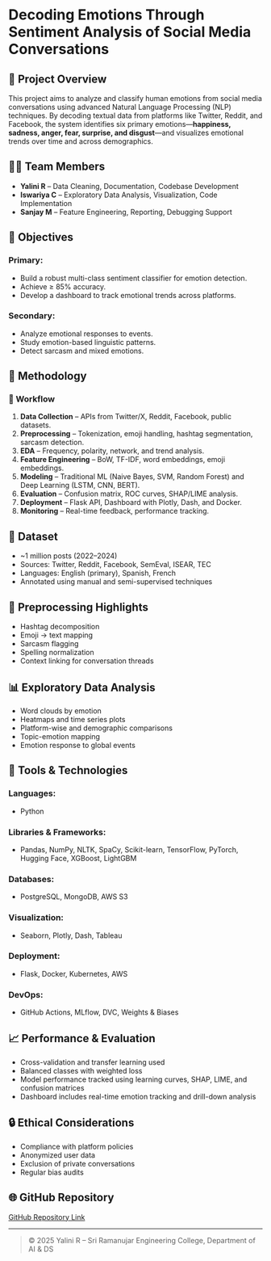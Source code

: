 # Decoding Emotions Through Sentiment Analysis of Social Media Conversations

## 📌 Project Overview

This project aims to analyze and classify human emotions from social media conversations using advanced Natural Language Processing (NLP) techniques. By decoding textual data from platforms like Twitter, Reddit, and Facebook, the system identifies six primary emotions—**happiness, sadness, anger, fear, surprise, and disgust**—and visualizes emotional trends over time and across demographics.

## 👩‍💻 Team Members

- **Yalini R** – Data Cleaning, Documentation, Codebase Development  
- **Iswariya C** – Exploratory Data Analysis, Visualization, Code Implementation  
- **Sanjay M** – Feature Engineering, Reporting, Debugging Support  

## 🎯 Objectives

### Primary:
- Build a robust multi-class sentiment classifier for emotion detection.
- Achieve ≥ 85% accuracy.
- Develop a dashboard to track emotional trends across platforms.

### Secondary:
- Analyze emotional responses to events.
- Study emotion-based linguistic patterns.
- Detect sarcasm and mixed emotions.

## 🧠 Methodology

### 🔁 Workflow
1. **Data Collection** – APIs from Twitter/X, Reddit, Facebook, public datasets.
2. **Preprocessing** – Tokenization, emoji handling, hashtag segmentation, sarcasm detection.
3. **EDA** – Frequency, polarity, network, and trend analysis.
4. **Feature Engineering** – BoW, TF-IDF, word embeddings, emoji embeddings.
5. **Modeling** – Traditional ML (Naive Bayes, SVM, Random Forest) and Deep Learning (LSTM, CNN, BERT).
6. **Evaluation** – Confusion matrix, ROC curves, SHAP/LIME analysis.
7. **Deployment** – Flask API, Dashboard with Plotly, Dash, and Docker.
8. **Monitoring** – Real-time feedback, performance tracking.

## 🧾 Dataset

- ~1 million posts (2022–2024)
- Sources: Twitter, Reddit, Facebook, SemEval, ISEAR, TEC
- Languages: English (primary), Spanish, French
- Annotated using manual and semi-supervised techniques

## 🧹 Preprocessing Highlights

- Hashtag decomposition
- Emoji → text mapping
- Sarcasm flagging
- Spelling normalization
- Context linking for conversation threads

## 📊 Exploratory Data Analysis

- Word clouds by emotion
- Heatmaps and time series plots
- Platform-wise and demographic comparisons
- Topic-emotion mapping
- Emotion response to global events

## 🧰 Tools & Technologies

### Languages:
- Python

### Libraries & Frameworks:
- Pandas, NumPy, NLTK, SpaCy, Scikit-learn, TensorFlow, PyTorch, Hugging Face, XGBoost, LightGBM

### Databases:
- PostgreSQL, MongoDB, AWS S3

### Visualization:
- Seaborn, Plotly, Dash, Tableau

### Deployment:
- Flask, Docker, Kubernetes, AWS

### DevOps:
- GitHub Actions, MLflow, DVC, Weights & Biases

## 📈 Performance & Evaluation

- Cross-validation and transfer learning used
- Balanced classes with weighted loss
- Model performance tracked using learning curves, SHAP, LIME, and confusion matrices
- Dashboard includes real-time emotion tracking and drill-down analysis

## 🔒 Ethical Considerations

- Compliance with platform policies
- Anonymized user data
- Exclusion of private conversations
- Regular bias audits

## 🌐 GitHub Repository

[GitHub Repository Link](https://github.com/yazhini20122005/Decoding-Emotions-Through-Sentiment-Analysis-of-Social-Media-Conversations)

---

> © 2025 Yalini R – Sri Ramanujar Engineering College, Department of AI & DS
